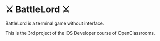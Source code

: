 # ⚔️ BattleLord ⚔️

BattleLord is a terminal game without interface. 

This is the 3rd project of the iOS Developer course of OpenClassrooms.

